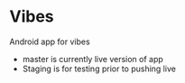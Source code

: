 # Vibes
Android app for vibes

- master is currently live version of app
- Staging is for testing prior to pushing live 